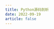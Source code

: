 ```yaml
---
title: Python源码剖析
date: 2022-09-19
article: false
---
```


<PDF url="https://www.igarashi.icu:7779/pdf/python/Python%E6%BA%90%E7%A0%81%E5%89%96%E6%9E%90.pdf" height="880px"/>
